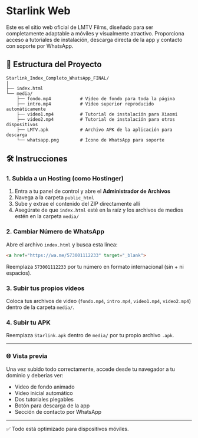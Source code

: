 # Starlink Web

Este es el sitio web oficial de LMTV Films, diseñado para ser completamente adaptable a móviles y visualmente atractivo. Proporciona acceso a tutoriales de instalación, descarga directa de la app y contacto con soporte por WhatsApp.

## 📁 Estructura del Proyecto

```
Starlink_Index_Completo_WhatsApp_FINAL/
│
├── index.html
└── media/
    ├── fondo.mp4           # Video de fondo para toda la página
    ├── intro.mp4           # Video superior reproducido automáticamente
    ├── video1.mp4          # Tutorial de instalación para Xiaomi
    ├── video2.mp4          # Tutorial de instalación para otros dispositivos
    ├── LMTV.apk            # Archivo APK de la aplicación para descarga
    └── whatsapp.png        # Ícono de WhatsApp para soporte
```

## 🛠 Instrucciones

### 1. Subida a un Hosting (como Hostinger)
1. Entra a tu panel de control y abre el **Administrador de Archivos**
2. Navega a la carpeta `public_html`
3. Sube y extrae el contenido del ZIP directamente allí
4. Asegúrate de que `index.html` esté en la raíz y los archivos de medios estén en la carpeta `media/`

### 2. Cambiar Número de WhatsApp
Abre el archivo `index.html` y busca esta línea:

```html
<a href="https://wa.me/573001112233" target="_blank">
```

Reemplaza `573001112233` por tu número en formato internacional (sin + ni espacios).

### 3. Subir tus propios videos
Coloca tus archivos de video (`fondo.mp4`, `intro.mp4`, `video1.mp4`, `video2.mp4`) dentro de la carpeta `media/`.

### 4. Subir tu APK
Reemplaza `Starlink.apk` dentro de `media/` por tu propio archivo `.apk`.

---

### 🌐 Vista previa

Una vez subido todo correctamente, accede desde tu navegador a tu dominio y deberías ver:
- Video de fondo animado
- Video inicial automático
- Dos tutoriales plegables
- Botón para descarga de la app
- Sección de contacto por WhatsApp

---

✅ Todo está optimizado para dispositivos móviles.

